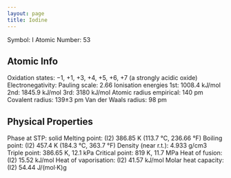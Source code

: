 ```yaml
---
layout: page
title: Iodine
---
```


Symbol: I
Atomic Number: 53

## Atomic Info

Oxidation states:	−1, +1, +3, +4, +5, +6, +7 (a strongly acidic oxide)
Electronegativity:	Pauling scale: 2.66
Ionisation energies	
1st: 1008.4 kJ/mol
2nd: 1845.9 kJ/mol
3rd: 3180 kJ/mol
Atomic radius empirical: 140 pm
Covalent radius:	139±3 pm
Van der Waals radius: 98 pm

## Physical Properties

Phase at STP:	solid
Melting point:	(I2) 386.85 K ​(113.7 °C, ​236.66 °F)
Boiling point:	(I2) 457.4 K ​(184.3 °C, ​363.7 °F)
Density (near r.t.):	4.933 g/cm3
Triple point:	386.65 K, ​12.1 kPa
Critical point:	819 K, 11.7 MPa
Heat of fusion:	(I2) 15.52 kJ/mol
Heat of vaporisation:	(I2) 41.57 kJ/mol
Molar heat capacity:	(I2) 54.44 J/(mol·K)g